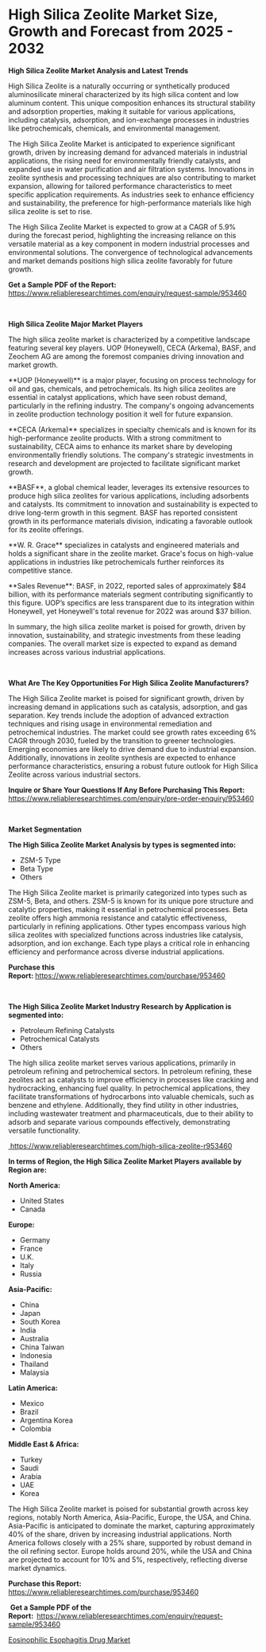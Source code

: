 <p><h1>High Silica Zeolite Market Size, Growth and Forecast from 2025 - 2032</h1></p><p><strong>High Silica Zeolite Market Analysis and Latest Trends</strong></p>
<p><p>High Silica Zeolite is a naturally occurring or synthetically produced aluminosilicate mineral characterized by its high silica content and low aluminum content. This unique composition enhances its structural stability and adsorption properties, making it suitable for various applications, including catalysis, adsorption, and ion-exchange processes in industries like petrochemicals, chemicals, and environmental management.</p><p>The High Silica Zeolite Market is anticipated to experience significant growth, driven by increasing demand for advanced materials in industrial applications, the rising need for environmentally friendly catalysts, and expanded use in water purification and air filtration systems. Innovations in zeolite synthesis and processing techniques are also contributing to market expansion, allowing for tailored performance characteristics to meet specific application requirements. As industries seek to enhance efficiency and sustainability, the preference for high-performance materials like high silica zeolite is set to rise.</p><p>The High Silica Zeolite Market is expected to grow at a CAGR of 5.9% during the forecast period, highlighting the increasing reliance on this versatile material as a key component in modern industrial processes and environmental solutions. The convergence of technological advancements and market demands positions high silica zeolite favorably for future growth.</p></p>
<p><strong>Get a Sample PDF of the Report:&nbsp;</strong> <a href="https://www.reliableresearchtimes.com/enquiry/request-sample/953460?utm_campaign=2748&utm_medium=2&utm_source=Github&utm_content=ia&utm_term=07032025&utm_id=high-silica-zeolite">https://www.reliableresearchtimes.com/enquiry/request-sample/953460</a></p>
<p>&nbsp;</p>
<p><strong>High Silica Zeolite Major Market Players</strong></p>
<p><p>The high silica zeolite market is characterized by a competitive landscape featuring several key players. UOP (Honeywell), CECA (Arkema), BASF, and Zeochem AG are among the foremost companies driving innovation and market growth. </p><p>**UOP (Honeywell)** is a major player, focusing on process technology for oil and gas, chemicals, and petrochemicals. Its high silica zeolites are essential in catalyst applications, which have seen robust demand, particularly in the refining industry. The company's ongoing advancements in zeolite production technology position it well for future expansion.</p><p>**CECA (Arkema)** specializes in specialty chemicals and is known for its high-performance zeolite products. With a strong commitment to sustainability, CECA aims to enhance its market share by developing environmentally friendly solutions. The company's strategic investments in research and development are projected to facilitate significant market growth.</p><p>**BASF**, a global chemical leader, leverages its extensive resources to produce high silica zeolites for various applications, including adsorbents and catalysts. Its commitment to innovation and sustainability is expected to drive long-term growth in this segment. BASF has reported consistent growth in its performance materials division, indicating a favorable outlook for its zeolite offerings.</p><p>**W. R. Grace** specializes in catalysts and engineered materials and holds a significant share in the zeolite market. Grace's focus on high-value applications in industries like petrochemicals further reinforces its competitive stance.</p><p>**Sales Revenue**: BASF, in 2022, reported sales of approximately $84 billion, with its performance materials segment contributing significantly to this figure. UOP’s specifics are less transparent due to its integration within Honeywell, yet Honeywell's total revenue for 2022 was around $37 billion.</p><p>In summary, the high silica zeolite market is poised for growth, driven by innovation, sustainability, and strategic investments from these leading companies. The overall market size is expected to expand as demand increases across various industrial applications.</p></p>
<p>&nbsp;</p>
<p><strong>What Are The Key Opportunities For High Silica Zeolite Manufacturers?</strong></p>
<p><p>The High Silica Zeolite market is poised for significant growth, driven by increasing demand in applications such as catalysis, adsorption, and gas separation. Key trends include the adoption of advanced extraction techniques and rising usage in environmental remediation and petrochemical industries. The market could see growth rates exceeding 6% CAGR through 2030, fueled by the transition to greener technologies. Emerging economies are likely to drive demand due to industrial expansion. Additionally, innovations in zeolite synthesis are expected to enhance performance characteristics, ensuring a robust future outlook for High Silica Zeolite across various industrial sectors.</p></p>
<p><strong>Inquire or Share Your Questions If Any Before Purchasing This Report:</strong> <a href="https://www.reliableresearchtimes.com/enquiry/pre-order-enquiry/953460?utm_campaign=2748&utm_medium=2&utm_source=Github&utm_content=ia&utm_term=07032025&utm_id=high-silica-zeolite">https://www.reliableresearchtimes.com/enquiry/pre-order-enquiry/953460</a></p>
<p>&nbsp;</p>
<p><strong>Market Segmentation</strong></p>
<p><strong>The High Silica Zeolite Market Analysis by types is segmented into:</strong></p>
<p><ul><li>ZSM-5 Type</li><li>Beta Type</li><li>Others</li></ul></p>
<p><p>The High Silica Zeolite market is primarily categorized into types such as ZSM-5, Beta, and others. ZSM-5 is known for its unique pore structure and catalytic properties, making it essential in petrochemical processes. Beta zeolite offers high ammonia resistance and catalytic effectiveness, particularly in refining applications. Other types encompass various high silica zeolites with specialized functions across industries like catalysis, adsorption, and ion exchange. Each type plays a critical role in enhancing efficiency and performance across diverse industrial applications.</p></p>
<p><strong>Purchase this Report:&nbsp;</strong><a href="https://www.reliableresearchtimes.com/purchase/953460?utm_campaign=2748&utm_medium=2&utm_source=Github&utm_content=ia&utm_term=07032025&utm_id=high-silica-zeolite">https://www.reliableresearchtimes.com/purchase/953460</a></p>
<p>&nbsp;</p>
<p><strong>The High Silica Zeolite Market Industry Research by Application is segmented into:</strong></p>
<p><ul><li>Petroleum Refining Catalysts</li><li>Petrochemical Catalysts</li><li>Others</li></ul></p>
<p><p>The high silica zeolite market serves various applications, primarily in petroleum refining and petrochemical sectors. In petroleum refining, these zeolites act as catalysts to improve efficiency in processes like cracking and hydrocracking, enhancing fuel quality. In petrochemical applications, they facilitate transformations of hydrocarbons into valuable chemicals, such as benzene and ethylene. Additionally, they find utility in other industries, including wastewater treatment and pharmaceuticals, due to their ability to adsorb and separate various compounds effectively, demonstrating versatile functionality.</p></p>
<p><a href="https://www.reliableresearchtimes.com/high-silica-zeolite-r953460?utm_campaign=2748&utm_medium=2&utm_source=Github&utm_content=ia&utm_term=07032025&utm_id=high-silica-zeolite">&nbsp;https://www.reliableresearchtimes.com/high-silica-zeolite-r953460</a></p>
<p><strong>In terms of Region, the High Silica Zeolite Market Players available by Region are:</strong></p>
<p>
    <p> <strong> North America: </strong>
        <ul>
            <li>United States</li>
            <li>Canada</li>
        </ul>
        </p> 
    <p> <strong> Europe: </strong>
        <ul>
            <li>Germany</li>
            <li>France</li>
            <li>U.K.</li>
            <li>Italy</li>
            <li>Russia</li>
        </ul>
        </p> 
    <p> <strong> Asia-Pacific: </strong>
        <ul>
            <li>China</li>
            <li>Japan</li>
            <li>South Korea</li>
            <li>India</li>
            <li>Australia</li>
            <li>China Taiwan</li>
            <li>Indonesia</li>
            <li>Thailand</li>
            <li>Malaysia</li>
        </ul>
        </p> 
    <p> <strong> Latin America: </strong>
        <ul>
            <li>Mexico</li>
            <li>Brazil</li>
            <li>Argentina Korea</li>
            <li>Colombia</li>
        </ul>
        </p> 
    <p> <strong> Middle East & Africa: </strong>
        <ul>
            <li>Turkey</li>
            <li>Saudi</li>
            <li>Arabia</li>
            <li>UAE</li>
            <li>Korea</li>
        </ul>
    </p>
    </p>
<p><p>The High Silica Zeolite market is poised for substantial growth across key regions, notably North America, Asia-Pacific, Europe, the USA, and China. Asia-Pacific is anticipated to dominate the market, capturing approximately 40% of the share, driven by increasing industrial applications. North America follows closely with a 25% share, supported by robust demand in the oil refining sector. Europe holds around 20%, while the USA and China are projected to account for 10% and 5%, respectively, reflecting diverse market dynamics.</p></p>
<p><strong>Purchase this Report: </strong><a href="https://www.reliableresearchtimes.com/purchase/953460?utm_campaign=2748&utm_medium=2&utm_source=Github&utm_content=ia&utm_term=07032025&utm_id=high-silica-zeolite">https://www.reliableresearchtimes.com/purchase/953460</a></p>
<p>&nbsp;<strong>Get a Sample PDF of the Report:&nbsp;&nbsp;</strong><a href="https://www.reliableresearchtimes.com/enquiry/request-sample/953460?utm_campaign=2748&utm_medium=2&utm_source=Github&utm_content=ia&utm_term=07032025&utm_id=high-silica-zeolite">https://www.reliableresearchtimes.com/enquiry/request-sample/953460</a></p>
<p><strong></strong></p>
<p><p><a href="https://github.com/tszkintruca/Market-Research-Report-List-1/blob/main/eosinophilic-esophagitis-drug-market.md?utm_campaign=2748&utm_medium=2&utm_source=Github&utm_content=ia&utm_term=07032025&utm_id=high-silica-zeolite">Eosinophilic Esophagitis Drug Market</a></p></p>